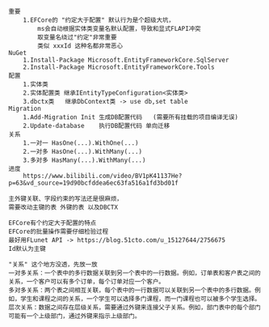 ﻿```
重要
	1.EFCore的 "约定大于配置" 默认行为是个超级大坑，
		ms会自动根据实体类变量名默认配置，导致和显式FLAPI冲突
		取变量名绕过"约定"非常重要
		类似 xxxId 这种名都非常恶心
NuGet	
	1.Install-Package Microsoft.EntityFrameworkCore.SqlServer
	2.Install-Package Microsoft.EntityFrameworkCore.Tools
配置
	1.实体类
	2.实体配置类 继承IEntityTypeConfiguration<实体类> 
	3.dbctx类   继承DbContext类 -> use db,set table
Migration
	1.Add-Migration Init 生成DB配置代码   (需要所有挂载的项目编译无误)
	2.Update-database    执行DB配置代码 单向迁移 
关系
	1.一对一 HasOne(...).WithOne(...)
	2.一对多 HasOne(...).WithMany(...)
	3.多对多 HasMany(...).WithMany(...)
进度
	https://www.bilibili.com/video/BV1pK41137He?p=63&vd_source=19d90bcfddea6ec63fa516a1fd3bd01f
```
```
主外键关联、字段约束的写法还是很麻烦，
需要改动主键的表 外键的表 以及DBCTX

EFCore有个约定大于配置的特点 
EFCore的批量操作需要仔细检验过程
最好用FLunet API -> https://blog.51cto.com/u_15127644/2756675
Id默认为主键

"关系" 这个地方没透，先放一放
一对多关系：一个表中的多行数据关联到另一个表中的一行数据。例如，订单表和客户表之间的关系，一个客户可以有多个订单，每个订单对应一个客户。
多对多关系：两个表之间相互关联，每个表中的一行数据可以关联到另一个表中的多行数据。例如，学生和课程之间的关系，一个学生可以选择多门课程，而一门课程也可以被多个学生选择。
层次关系：数据之间存在层级关系，需要通过外键来连接父子关系。例如，部门表中的每个部门可能有一个上级部门，通过外键来指示上级部门。
```
